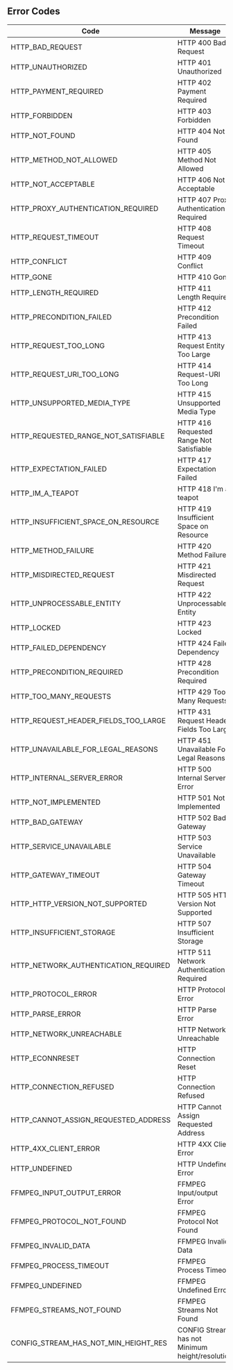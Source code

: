 ## Error Codes

| Code                                 | Message                                         |
| ------------------------------------ | ----------------------------------------------- |
| HTTP_BAD_REQUEST                     | HTTP 400 Bad Request                            |
| HTTP_UNAUTHORIZED                    | HTTP 401 Unauthorized                           |
| HTTP_PAYMENT_REQUIRED                | HTTP 402 Payment Required                       |
| HTTP_FORBIDDEN                       | HTTP 403 Forbidden                              |
| HTTP_NOT_FOUND                       | HTTP 404 Not Found                              |
| HTTP_METHOD_NOT_ALLOWED              | HTTP 405 Method Not Allowed                     |
| HTTP_NOT_ACCEPTABLE                  | HTTP 406 Not Acceptable                         |
| HTTP_PROXY_AUTHENTICATION_REQUIRED   | HTTP 407 Proxy Authentication Required          |
| HTTP_REQUEST_TIMEOUT                 | HTTP 408 Request Timeout                        |
| HTTP_CONFLICT                        | HTTP 409 Conflict                               |
| HTTP_GONE                            | HTTP 410 Gone                                   |
| HTTP_LENGTH_REQUIRED                 | HTTP 411 Length Required                        |
| HTTP_PRECONDITION_FAILED             | HTTP 412 Precondition Failed                    |
| HTTP_REQUEST_TOO_LONG                | HTTP 413 Request Entity Too Large               |
| HTTP_REQUEST_URI_TOO_LONG            | HTTP 414 Request-URI Too Long                   |
| HTTP_UNSUPPORTED_MEDIA_TYPE          | HTTP 415 Unsupported Media Type                 |
| HTTP_REQUESTED_RANGE_NOT_SATISFIABLE | HTTP 416 Requested Range Not Satisfiable        |
| HTTP_EXPECTATION_FAILED              | HTTP 417 Expectation Failed                     |
| HTTP_IM_A_TEAPOT                     | HTTP 418 I'm a teapot                           |
| HTTP_INSUFFICIENT_SPACE_ON_RESOURCE  | HTTP 419 Insufficient Space on Resource         |
| HTTP_METHOD_FAILURE                  | HTTP 420 Method Failure                         |
| HTTP_MISDIRECTED_REQUEST             | HTTP 421 Misdirected Request                    |
| HTTP_UNPROCESSABLE_ENTITY            | HTTP 422 Unprocessable Entity                   |
| HTTP_LOCKED                          | HTTP 423 Locked                                 |
| HTTP_FAILED_DEPENDENCY               | HTTP 424 Failed Dependency                      |
| HTTP_PRECONDITION_REQUIRED           | HTTP 428 Precondition Required                  |
| HTTP_TOO_MANY_REQUESTS               | HTTP 429 Too Many Requests                      |
| HTTP_REQUEST_HEADER_FIELDS_TOO_LARGE | HTTP 431 Request Header Fields Too Large        |
| HTTP_UNAVAILABLE_FOR_LEGAL_REASONS   | HTTP 451 Unavailable For Legal Reasons          |
| HTTP_INTERNAL_SERVER_ERROR           | HTTP 500 Internal Server Error                  |
| HTTP_NOT_IMPLEMENTED                 | HTTP 501 Not Implemented                        |
| HTTP_BAD_GATEWAY                     | HTTP 502 Bad Gateway                            |
| HTTP_SERVICE_UNAVAILABLE             | HTTP 503 Service Unavailable                    |
| HTTP_GATEWAY_TIMEOUT                 | HTTP 504 Gateway Timeout                        |
| HTTP_HTTP_VERSION_NOT_SUPPORTED      | HTTP 505 HTTP Version Not Supported             |
| HTTP_INSUFFICIENT_STORAGE            | HTTP 507 Insufficient Storage                   |
| HTTP_NETWORK_AUTHENTICATION_REQUIRED | HTTP 511 Network Authentication Required        |
| HTTP_PROTOCOL_ERROR                  | HTTP Protocol Error                             |
| HTTP_PARSE_ERROR                     | HTTP Parse Error                                |
| HTTP_NETWORK_UNREACHABLE             | HTTP Network Unreachable                        |
| HTTP_ECONNRESET                      | HTTP Connection Reset                           |
| HTTP_CONNECTION_REFUSED              | HTTP Connection Refused                         |
| HTTP_CANNOT_ASSIGN_REQUESTED_ADDRESS | HTTP Cannot Assign Requested Address            |
| HTTP_4XX_CLIENT_ERROR                | HTTP 4XX Client Error                           |
| HTTP_UNDEFINED                       | HTTP Undefined Error                            |
| FFMPEG_INPUT_OUTPUT_ERROR            | FFMPEG Input/output Error                       |
| FFMPEG_PROTOCOL_NOT_FOUND            | FFMPEG Protocol Not Found                       |
| FFMPEG_INVALID_DATA                  | FFMPEG Invalid Data                             |
| FFMPEG_PROCESS_TIMEOUT               | FFMPEG Process Timeout                          |
| FFMPEG_UNDEFINED                     | FFMPEG Undefined Error                          |
| FFMPEG_STREAMS_NOT_FOUND             | FFMPEG Streams Not Found                        |
| CONFIG_STREAM_HAS_NOT_MIN_HEIGHT_RES | CONFIG Stream has not Minimum height/resolution |
